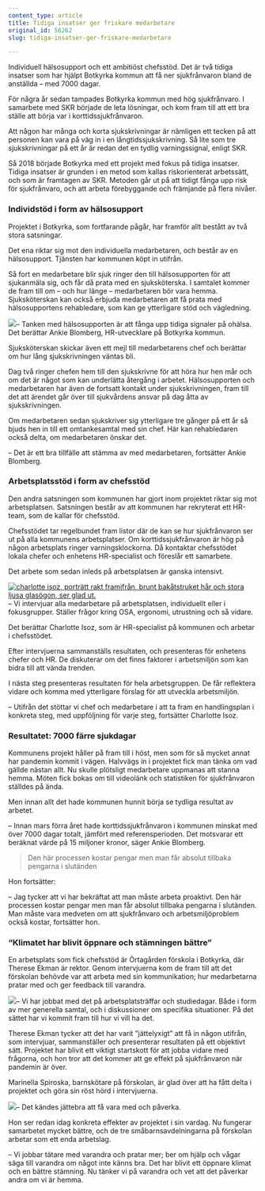 ```yaml
---
content_type: article
title: Tidiga insatser ger friskare medarbetare
original_id: 56262
slug: tidiga-insatser-ger-friskare-medarbetare

---
```


Individuell hälsosupport och ett ambitiöst chefsstöd. Det är två tidiga insatser som har hjälpt Botkyrka kommun att få ner sjukfrånvaron bland de anställda – med 7000 dagar.

För några år sedan tampades Botkyrka kommun med hög sjukfrånvaro. I samarbete med SKR började de leta lösningar, och kom fram till att ett bra ställe att börja var i korttidssjukfrånvaron.

Att någon har många och korta sjukskrivningar är nämligen ett tecken på att personen kan vara på väg in i en långtidssjukskrivning. Så lite som tre sjukskrivningar på ett år är redan det en tydlig varningssignal, enligt SKR.

Så 2018 började Botkyrka med ett projekt med fokus på tidiga insatser. Tidiga insatser är grunden i en metod som kallas riskorienterat arbetssätt, och som är framtagen av SKR. Metoden går ut på att tidigt fånga upp risk för sjukfrånvaro, och att arbeta förebyggande och främjande på flera nivåer.

### Individstöd i form av hälsosupport

Projektet i Botkyrka, som fortfarande pågår, har framför allt bestått av två stora satsningar.

Det ena riktar sig mot den individuella medarbetaren, och består av en hälsosupport. Tjänsten har kommunen köpt in utifrån.

Så fort en medarbetare blir sjuk ringer den till hälsosupporten för att sjukanmäla sig, och får då prata med en sjuksköterska. I samtalet kommer de fram till om – och hur länge – medarbetaren bör vara hemma. Sjuksköterskan kan också erbjuda medarbetaren att få prata med hälsosupportens rehabledare, som kan ge ytterligare stöd och vägledning.

[![](https://www.suntarbetsliv.se/wp-content/uploads/2021/04/200x220-ankie-blomberg.jpg)](https://www.suntarbetsliv.se/wp-content/uploads/2021/04/200x220-ankie-blomberg.jpg)– Tanken med hälsosupporten är att fånga upp tidiga signaler på ohälsa. Det berättar Ankie Blomberg, HR-utvecklare på Botkyrka kommun.

Sjuksköterskan skickar även ett mejl till medarbetarens chef och berättar om hur lång sjukskrivningen väntas bli.

Dag två ringer chefen hem till den sjukskrivne för att höra hur hen mår och om det är något som kan underlätta återgång i arbetet. Hälsosupporten och medarbetaren har även de fortsatt kontakt under sjukskrivningen, fram till det att ärendet går över till sjukvårdens ansvar på dag åtta av sjukskrivningen.

Om medarbetaren sedan sjukskriver sig ytterligare tre gånger på ett år så bjuds hen in till ett omtankesamtal med sin chef. Här kan rehabledaren också delta, om medarbetaren önskar det.

– Det är ett bra tillfälle att stämma av med medarbetaren, fortsätter Ankie Blomberg.

### Arbetsplatsstöd i form av chefsstöd

Den andra satsningen som kommunen har gjort inom projektet riktar sig mot arbetsplatsen. Satsningen består av att kommunen har rekryterat ett HR-team, som de kallar för chefsstöd.

Chefsstödet tar regelbundet fram listor där de kan se hur sjukfrånvaron ser ut på alla kommunens arbetsplatser. Om korttidssjukfrånvaron är hög på någon arbetsplats ringer varningsklockorna. Då kontaktar chefsstödet lokala chefer och enhetens HR-specialist och föreslår ett samarbete.

Det arbete som sedan inleds på arbetsplatsen är ganska intensivt.

[![charlotte isoz, porträtt rakt framifrån, brunt bakåtstruket hår och stora ljusa glasögon, ser glad ut.](https://www.suntarbetsliv.se/wp-content/uploads/2017/10/200x220-charlotte-isoz-2.jpg)](https://www.suntarbetsliv.se/wp-content/uploads/2017/10/200x220-charlotte-isoz-2.jpg)– Vi intervjuar alla medarbetare på arbetsplatsen, individuellt eller i fokusgrupper. Ställer frågor kring OSA, ergonomi, utrustning och så vidare.

Det berättar Charlotte Isoz, som är HR-specialist på kommunen och arbetar i chefsstödet.

Efter intervjuerna sammanställs resultaten, och presenteras för enhetens chefer och HR. De diskuterar om det finns faktorer i arbetsmiljön som kan bidra till att vända trenden.

I nästa steg presenteras resultaten för hela arbetsgruppen. De får reflektera vidare och komma med ytterligare förslag för att utveckla arbetsmiljön.

– Utifrån det stöttar vi chef och medarbetare i att ta fram en handlingsplan i konkreta steg, med uppföljning för varje steg, fortsätter Charlotte Isoz.

### Resultatet: 7000 färre sjukdagar

Kommunens projekt håller på fram till i höst, men som för så mycket annat har pandemin kommit i vägen. Halvvägs in i projektet fick man tänka om vad gällde nästan allt. Nu skulle plötsligt medarbetare uppmanas att stanna hemma. Möten fick bokas om till videolänk och statistiken för sjukfrånvaron ställdes på ända.

Men innan allt det hade kommunen hunnit börja se tydliga resultat av arbetet.

– Innan mars förra året hade korttidssjukfrånvaron i kommunen minskat med över 7000 dagar totalt, jämfört med referensperioden. Det motsvarar ett beräknat värde på 15 miljoner kronor, säger Ankie Blomberg.

> Den här processen kostar pengar men man får absolut tillbaka pengarna i slutänden

Hon fortsätter:

– Jag tycker att vi har bekräftat att man måste arbeta proaktivt. Den här processen kostar pengar men man får absolut tillbaka pengarna i slutänden. Man måste vara medveten om att sjukfrånvaro och arbetsmiljöproblem också kostar, fortsätter hon.

### “Klimatet har blivit öppnare och stämningen bättre”

En arbetsplats som fick chefsstöd är Örtagården förskola i Botkyrka, där Therese Ekman är rektor. Genom intervjuerna kom de fram till att det förskolan behövde var att arbeta med sin kommunikation; hur medarbetarna pratar med och ger feedback till varandra.

[![](https://www.suntarbetsliv.se/wp-content/uploads/2021/04/200x200-therese-ekman-foto-janerik-henriksson-tt.jpg)](https://www.suntarbetsliv.se/wp-content/uploads/2021/04/200x200-therese-ekman-foto-janerik-henriksson-tt.jpg)– Vi har jobbat med det på arbetsplatsträffar och studiedagar. Både i form av mer generella samtal, och i diskussioner om specifika situationer. På det sättet har vi kommit fram till hur vi vill ha det.

Therese Ekman tycker att det har varit ”jättelyxigt” att få in någon utifrån, som intervjuar, sammanställer och presenterar resultaten på ett objektivt sätt. Projektet har blivit ett viktigt startskott för att jobba vidare med frågorna, och hon tror att det kommer att ge effekt på sjukfrånvaron när pandemin är över.

Marinella Spiroska, barnskötare på förskolan, är glad över att ha fått delta i projektet och göra sin röst hörd i intervjuerna.

[![](https://www.suntarbetsliv.se/wp-content/uploads/2021/04/200x220-Marinella-Spiroska.jpg)](https://www.suntarbetsliv.se/wp-content/uploads/2021/04/200x220-Marinella-Spiroska.jpg)– Det kändes jättebra att få vara med och påverka.

Hon ser redan idag konkreta effekter av projektet i sin vardag. Nu fungerar samarbetet mycket bättre, och de tre småbarnsavdelningarna på förskolan arbetar som ett enda arbetslag.

– Vi jobbar tätare med varandra och pratar mer; ber om hjälp och vågar säga till varandra om något inte känns bra. Det har blivit ett öppnare klimat och en bättre stämning. Nu tänker vi på varandra och vet att det påverkar andra om vi är hemma.

